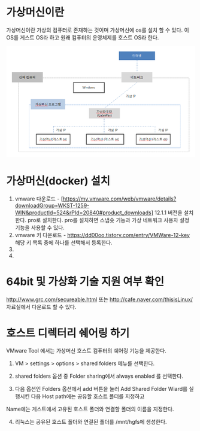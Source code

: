 # 가상머신이란

가상머신이란 가상의 컴퓨터로 존재하는 것이며 가상머신에 os를 설치 할 수 있다. 이 OS를 게스트 OS라 하고 원래 컴퓨터의 운영체제를 호스트 OS라 한다.

![Alt text](images/virtual_structure.png)



# 가상머신(docker) 설치

1)  vmware 다운로드 - [https://my.vmware.com/web/vmware/details?downloadGroup=WKST-1259-WIN&productId=524&rPId=20840#product_downloads]    12.1.1 버전을 설치한다. pro로 설치한다. pro를 설치하면 스냅숏 기능과 가상 네트워크 사용자 설정 기능을 사용할 수 있다. 
2)  vmware 키 다운로드 - <https://dd00oo.tistory.com/entry/VMWare-12-key>  해당 키 목록 중에 하나를 선택해서 등록한다.
3) 
4) 


# 64bit 및 가상화 기술 지원 여부 확인
http://www.grc.com/secureable.html   또는  http://cafe.naver.com/thisisLinux/  자료실에서 다운로드 할 수 있다. 



# 호스트 디렉터리 쉐어링 하기 

VMware Tool 에서는 가상머신 호스트 컴퓨터의 쉐어링 기능을 제공한다. 

1) VM > settings > options > shared folders 메뉴를 선택한다. 

2)  shared folders  옵션 중 Folder sharing에서 always enabled 를 선택한다. 

3) 다음 옵션인 Folders 옵션에서 add 버튼을 눌러 Add Shared Folder Wiard를 실행시킨 다음 Host path에는 공유할 호스트 폴더를 지정하고 

Name에는 게스트에서 고유된 호스트 폴더와 연결할 폴더의 이름을 지정한다.

4)  리눅스는 공유된 호스트 폴더와 연결된 폴더를 /mnt/hgfs에 생성한다. 





